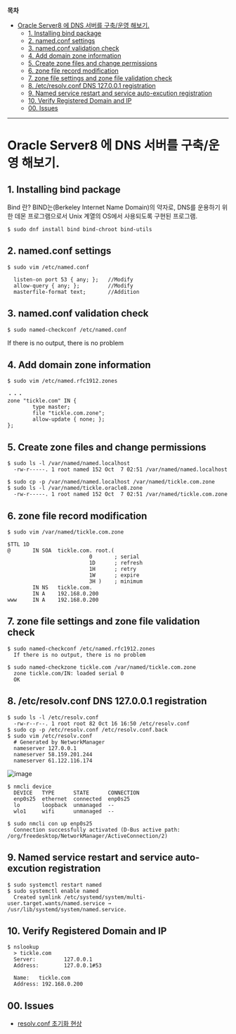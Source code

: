 

**목차**
- [Oracle Server8 에 DNS 서버를 구축/운영 해보기.](#oracle-server8-에-dns-서버를-구축운영-해보기)
  - [1. Installing bind package](#1-installing-bind-package)
  - [2. named.conf settings](#2-namedconf-settings)
  - [3. named.conf validation check](#3-namedconf-validation-check)
  - [4. Add domain zone information](#4-add-domain-zone-information)
  - [5. Create zone files and change permissions](#5-create-zone-files-and-change-permissions)
  - [6. zone file record modification](#6-zone-file-record-modification)
  - [7. zone file settings and zone file validation check](#7-zone-file-settings-and-zone-file-validation-check)
  - [8. /etc/resolv.conf DNS 127.0.0.1 registration](#8-etcresolvconf-dns-127001-registration)
  - [9. Named service restart and service auto-excution registration](#9-named-service-restart-and-service-auto-excution-registration)
  - [10. Verify Registered Domain and IP](#10-verify-registered-domain-and-ip)
  - [00. Issues](#00-issues)

<hr>

# Oracle Server8 에 DNS 서버를 구축/운영 해보기.

## 1. Installing bind package
Bind 란?
BIND는(Berkeley Internet Name Domain)의 약자로, DNS를 운용하기 위한 데몬 프로그램으로서 Unix 계열의 OS에서 사용되도록 구현된 프로그램.
```
$ sudo dnf install bind bind-chroot bind-utils
```

## 2. named.conf settings

```
$ sudo vim /etc/named.conf

  listen-on port 53 { any; };   //Modify
  allow-query { any; };         //Modify
  masterfile-format text;       //Addition
```

## 3. named.conf validation check

```
$ sudo named-checkconf /etc/named.conf
```
If there is no output, there is no problem

## 4. Add domain zone information

```
$ sudo vim /etc/named.rfc1912.zones

・・・
zone "tickle.com" IN {
        type master;
        file "tickle.com.zone";
        allow-update { none; };
};
```

## 5. Create zone files and change permissions

```
$ sudo ls -l /var/named/named.localhost
  -rw-r-----. 1 root named 152 Oct  7 02:51 /var/named/named.localhost

$ sudo cp -p /var/named/named.localhost /var/named/tickle.com.zone
$ sudo ls -l /var/named/tickle.oracle8.zone
  -rw-r-----. 1 root named 152 Oct  7 02:51 /var/named/tickle.com.zone
```

## 6. zone file record modification

```
$ sudo vim /var/named/tickle.com.zone

$TTL 1D
@       IN SOA  tickle.com. root.(
                          0       ; serial
                          1D      ; refresh
                          1H      ; retry
                          1W      ; expire
                          3H )    ; minimum
        IN NS   tickle.com.
        IN A    192.168.0.200
www     IN A    192.168.0.200
```

## 7. zone file settings and zone file validation check

```
$ sudo named-checkconf /etc/named.rfc1912.zones
  If there is no output, there is no problem

$ sudo named-checkzone tickle.com /var/named/tickle.com.zone
  zone tickle.com/IN: loaded serial 0
  OK
```

## 8. /etc/resolv.conf DNS 127.0.0.1 registration

```
$ sudo ls -l /etc/resolv.conf
  -rw-r--r--. 1 root root 82 Oct 16 16:50 /etc/resolv.conf
$ sudo cp -p /etc/resolv.conf /etc/resolv.conf.back
$ sudo vim /etc/resolv.conf
  # Generated by NetworkManager
  nameserver 127.0.0.1
  nameserver 58.159.201.244
  nameserver 61.122.116.174
```

![image](https://github.com/joeyeongjune/joeyeongjune.github.io/assets/42788315/60ab6398-fa6b-4e21-ad0a-56bd8925670c)

```
$ nmcli device
  DEVICE   TYPE      STATE      CONNECTION
  enp0s25  ethernet  connected  enp0s25
  lo       loopback  unmanaged  --
  wlo1     wifi      unmanaged  --

$ sudo nmcli con up enp0s25
  Connection successfully activated (D-Bus active path: /org/freedesktop/NetworkManager/ActiveConnection/2)
```

## 9. Named service restart and service auto-excution registration

```
$ sudo systemctl restart named
$ sudo systemctl enable named
  Created symlink /etc/systemd/system/multi-user.target.wants/named.service → /usr/lib/systemd/system/named.service.
```

## 10. Verify Registered Domain and IP

```
$ nslookup
  > tickle.com
  Server:         127.0.0.1
  Address:        127.0.0.1#53

  Name:   tickle.com
  Address: 192.168.0.200
```

## 00. Issues

- [resolv.conf 초기화 현상](https://it-serial.tistory.com/entry/%EB%A6%AC%EB%88%85%EC%8A%A4-DNS-%EC%84%A4%EC%A0%95-%EB%B2%88%EC%99%B8%ED%8E%B8-resolvconf-%ED%8C%8C%EC%9D%BC%EC%B4%88%EA%B8%B0%ED%99%94-%ED%98%84%EC%83%81-%EC%84%A4%EB%AA%85)

